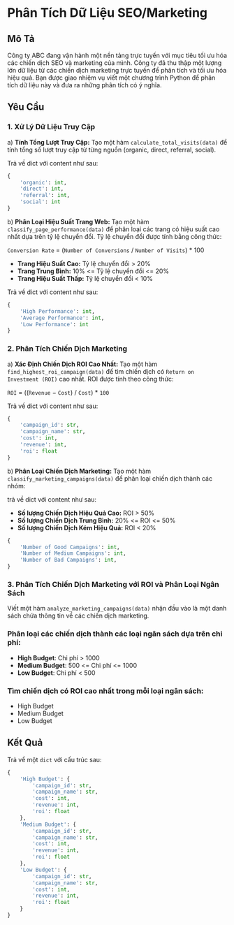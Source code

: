 # Phân Tích Dữ Liệu SEO/Marketing

## Mô Tả

Công ty ABC đang vận hành một nền tảng trực tuyến với mục tiêu tối ưu hóa các chiến dịch SEO và marketing của mình. Công ty đã thu thập một lượng lớn dữ liệu từ các chiến dịch marketing trực tuyến để phân tích và tối ưu hóa hiệu quả. Bạn được giao nhiệm vụ viết một chương trình Python để phân tích dữ liệu này và đưa ra những phân tích có ý nghĩa.

## Yêu Cầu

### 1. Xử Lý Dữ Liệu Truy Cập

a) **Tính Tổng Lượt Truy Cập:** Tạo một hàm `calculate_total_visits(data)` để tính tổng số lượt truy cập từ từng nguồn (organic, direct, referral, social).

Trả về dict với content như sau:

```python
{
    'organic': int,
    'direct': int,
    'referral': int,
    'social': int
}
```

b) **Phân Loại Hiệu Suất Trang Web:** Tạo một hàm `classify_page_performance(data)` để phân loại các trang có hiệu suất cao nhất dựa trên tỷ lệ chuyển đổi. Tỷ lệ chuyển đổi được tính bằng công thức:

`Conversion Rate` = (`Number of Conversions` / `Number of Visits`) \* 100

- **Trang Hiệu Suất Cao:** Tỷ lệ chuyển đổi > 20%
- **Trang Trung Bình:** 10% <= Tỷ lệ chuyển đổi <= 20%
- **Trang Hiệu Suất Thấp:** Tỷ lệ chuyển đổi < 10%

Trả về dict với content như sau:

```python
{
    'High Performance': int,
    'Average Performance': int,
    'Low Performance': int
}
```

### 2. Phân Tích Chiến Dịch Marketing

a) **Xác Định Chiến Dịch ROI Cao Nhất:** Tạo một hàm `find_highest_roi_campaign(data)` để tìm chiến dịch có `Return on Investment (ROI)` cao nhất. ROI được tính theo công thức:

`ROI` = ((`Revenue` − `Cost`) / `Cost`) \* `100`

Trả về dict với content như sau:

```python
{
    'campaign_id': str,
    'campaign_name': str,
    'cost': int,
    'revenue': int,
    'roi': float
}
```

b) **Phân Loại Chiến Dịch Marketing:** Tạo một hàm `classify_marketing_campaigns(data)` để phân loại chiến dịch thành các nhóm:

trả về dict với content như sau:

- **Số lượng Chiến Dịch Hiệu Quả Cao:** ROI > 50%
- **Số lượng Chiến Dịch Trung Bình:** 20% <= ROI <= 50%
- **Số lượng Chiến Dịch Kém Hiệu Quả:** ROI < 20%

```python
{
    'Number of Good Campaigns': int,
    'Number of Medium Campaigns': int,
    'Number of Bad Campaigns': int,
}
```

### 3. Phân Tích Chiến Dịch Marketing với ROI và Phân Loại Ngân Sách

Viết một hàm `analyze_marketing_campaigns(data)` nhận đầu vào là một danh sách chứa thông tin về các chiến dịch marketing.

### Phân loại các chiến dịch thành các loại ngân sách dựa trên chi phí:

- **High Budget**: Chi phí > 1000
- **Medium Budget**: 500 <= Chi phí <= 1000
- **Low Budget**: Chi phí < 500

### Tìm chiến dịch có ROI cao nhất trong mỗi loại ngân sách:

- High Budget
- Medium Budget
- Low Budget

## Kết Quả

Trả về một `dict` với cấu trúc sau:

```python
{
    'High Budget': {
        'campaign_id': str,
        'campaign_name': str,
        'cost': int,
        'revenue': int,
        'roi': float
    },
    'Medium Budget': {
        'campaign_id': str,
        'campaign_name': str,
        'cost': int,
        'revenue': int,
        'roi': float
    },
    'Low Budget': {
        'campaign_id': str,
        'campaign_name': str,
        'cost': int,
        'revenue': int,
        'roi': float
    }
}
```
